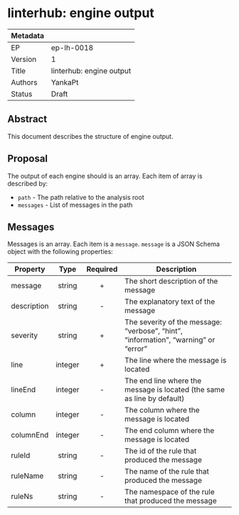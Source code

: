 # linterhub: engine output

| Metadata     |                                         |
| ------------ |-----------------------------------------|
| EP           | ep-lh-0018                              |
| Version      | 1                                       |
| Title        | linterhub: engine output         	    |
| Authors      | YankaPt              			    |
| Status       | Draft                                   |
## Abstract
This document describes the structure of engine output.

## Proposal
The output of each engine should is an array. Each item of array is described by:
- `path` - The path relative to the analysis root
- `messages` - List of messages in the path

## Messages
Messages is an array. Each item is a `message`. `message` is a JSON Schema object with the following properties:

| Property    | Type     | Required | Description |
| -           | :-:      | :-:      | -           |
| message          | string   | +        | The short description of the message |
| description      | string   | -        | The explanatory text of the message  |
| severity     | string      | +        | The severity of the message: “verbose”, “hint”, “information”, “warning” or “error” |
| line        | integer    | +        | The line where the message is located|
| lineEnd         | integer   | -        | The end line where the message is located (the same as line by default)|
| column          | integer   | -        | The column where the message is located |
| columnEnd          | integer   | -        | The end column where the message is located |
| ruleId          | string   | -        | The id of the rule that produced the message |
| ruleName          | string   | -        | The name of the rule that produced the message |
| ruleNs          | string   | -        | The namespace of the rule that produced the message |
